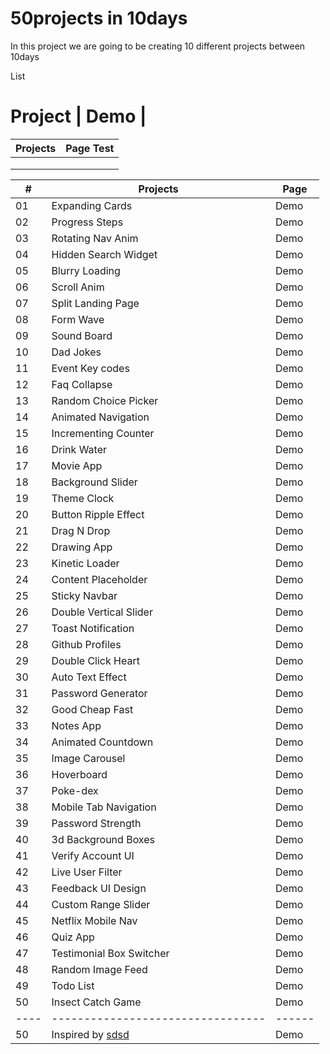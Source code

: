 # 50projects in 10days

In this project we are going to be creating 10 different projects between 10days

List

#	Project	| Demo |
| Projects | Page Test |
|----------|-----------|
|          |           |
|          |           |
|          |           |

| #  |         Projects                | Page |
|----|---------------------------------|------|
| 01 |       Expanding Cards           | Demo |
| 02 |       Progress Steps            | Demo |
| 03 |       Rotating Nav Anim         | Demo |
| 04 |      Hidden Search Widget       | Demo |
| 05 |	    Blurry Loading	           | Demo |
| 06 |	    Scroll Anim      	       | Demo |
| 07 |	    Split Landing Page         | Demo |
| 08 |	    Form Wave	               | Demo |
| 09 |	    Sound Board	               | Demo |
| 10 |	    Dad Jokes	               | Demo |
| 11 |	    Event Key codes	           | Demo |
| 12 |	    Faq Collapse	           | Demo |
| 13 |	    Random Choice Picker	   | Demo |
| 14 |	    Animated Navigation	       | Demo |
| 15 |	    Incrementing Counter	   | Demo |
| 16 |	    Drink Water	               | Demo |
| 17 |	    Movie App	               | Demo |
| 18 |	    Background Slider	       | Demo |
| 19 |	    Theme Clock	               | Demo |
| 20 |	    Button Ripple Effect	   | Demo |
| 21 |	    Drag N Drop	               | Demo |
| 22 |	    Drawing App	               | Demo |
| 23 |	    Kinetic Loader	           | Demo |
| 24 | 	    Content Placeholder	       | Demo |
| 25 |	    Sticky Navbar	           | Demo |
| 26 |	    Double Vertical Slider	   | Demo |
| 27 |	    Toast Notification	       | Demo |
| 28 |	    Github Profiles	           | Demo |
| 29 |	    Double Click Heart	       | Demo |
| 30 |	    Auto Text Effect	       | Demo |
| 31 |	    Password Generator	       | Demo |
| 32 |	    Good Cheap Fast	           | Demo |
| 33 |	    Notes App	               | Demo |
| 34 |	    Animated Countdown	       | Demo |
| 35 |	    Image Carousel	           | Demo |
| 36 |	    Hoverboard	               | Demo |
| 37 |	    Poke-dex	               | Demo |
| 38 |	    Mobile Tab Navigation	   | Demo |
| 39 |	    Password Strength          | Demo |
| 40 |	    3d Background Boxes	       | Demo |
| 41 |	    Verify Account UI	       | Demo |
| 42 |	    Live User Filter	       | Demo |
| 43 |	    Feedback UI Design	       | Demo |
| 44 |	    Custom Range Slider	       | Demo |
| 45 |	    Netflix Mobile Nav         | Demo |
| 46 |	    Quiz App	               | Demo |
| 47 |	    Testimonial Box Switcher   | Demo |
| 48 |	    Random Image Feed	       | Demo |
| 49 |	    Todo List	               | Demo |
| 50 |	    Insect Catch Game	       | Demo |
|----|---------------------------------|------|
| 50 |	    Inspired by [sdsd](https://github.com/bradtraversy/50projects50days)       | Demo |